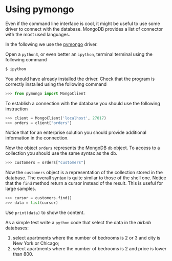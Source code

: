 # Using pymongo

Even if the command line interface is cool, it might
be useful to use some driver to connect with the database.
MongoDB provides a list of connector with the most 
used languages.

In the following we use the [pymongo](https://api.mongodb.com/python/current/) driver.

Open a `python3`, or even better an `ipython`, terminal terminal using the following command
```bash
$ ipython
```

You should have already installed the driver. Check that
the program is correctly installed using the following
command
```python
>>> from pymongo import MongoClient
```
To establish a connection with the database you should
use the following instruction
```python
>>> client = MongoClient('localhost', 27017)
>>> orders = client["orders"]
```
Notice that for an enterprise solution you should provide
additional information in the connection.

Now the object `orders` represents the MongoDB `db` object.
To access to a collection you should use the same
syntax as the db.
```python
>>> customers = orders["customers"]
```

Now the `customers` object is a representation of 
the collection stored in the database.
The overall syntax is quite similar to those of
the shell one. Notice that the `find` method
return a cursor instead of the result. This is
useful for large samples.
```python
>>> cursor = customers.find()
>>> data = list(cursor)
```

Use `print(data)` to show the content.

As a simple test write a `python` code that select
the data in the *airbnb* databases:
1. select apartments where the number of bedrooms is 2 or 3 and city is New York or Chicago;
2. select apartments where the number of bedrooms is 2 and price is lower than 800.
